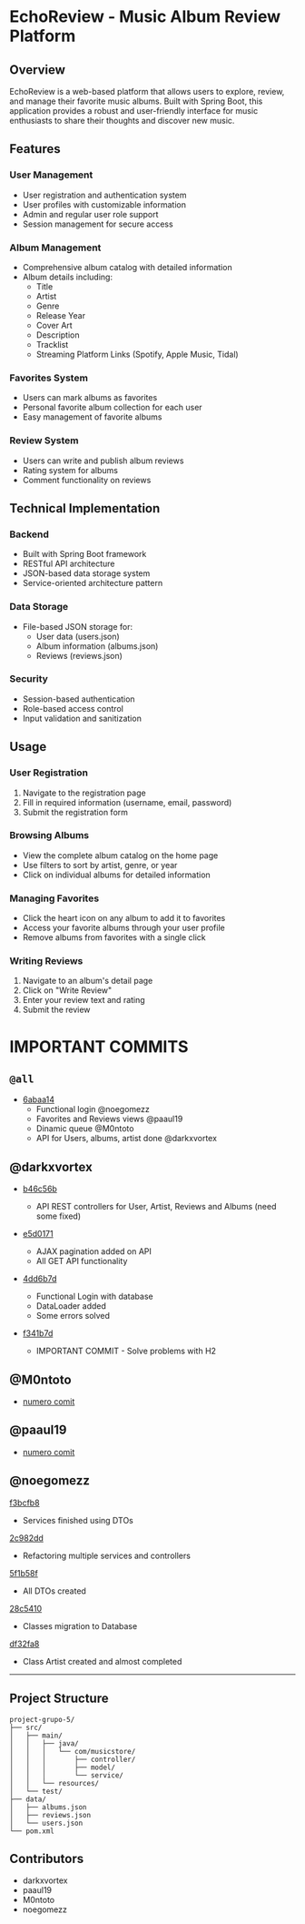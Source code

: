 # EchoReview - Music Album Review Platform

## Overview
EchoReview is a web-based platform that allows users to explore, review, and manage their favorite music albums. Built with Spring Boot, this application provides a robust and user-friendly interface for music enthusiasts to share their thoughts and discover new music.

## Features

### User Management
- User registration and authentication system
- User profiles with customizable information
- Admin and regular user role support
- Session management for secure access

### Album Management
- Comprehensive album catalog with detailed information
- Album details including:
  - Title
  - Artist
  - Genre
  - Release Year
  - Cover Art
  - Description
  - Tracklist
  - Streaming Platform Links (Spotify, Apple Music, Tidal)

### Favorites System
- Users can mark albums as favorites
- Personal favorite album collection for each user
- Easy management of favorite albums

### Review System
- Users can write and publish album reviews
- Rating system for albums
- Comment functionality on reviews

## Technical Implementation

### Backend
- Built with Spring Boot framework
- RESTful API architecture
- JSON-based data storage system
- Service-oriented architecture pattern

### Data Storage
- File-based JSON storage for:
  - User data (users.json)
  - Album information (albums.json)
  - Reviews (reviews.json)

### Security
- Session-based authentication
- Role-based access control
- Input validation and sanitization

## Usage

### User Registration
1. Navigate to the registration page
2. Fill in required information (username, email, password)
3. Submit the registration form

### Browsing Albums
- View the complete album catalog on the home page
- Use filters to sort by artist, genre, or year
- Click on individual albums for detailed information

### Managing Favorites
- Click the heart icon on any album to add it to favorites
- Access your favorite albums through your user profile
- Remove albums from favorites with a single click

### Writing Reviews
1. Navigate to an album's detail page
2. Click on "Write Review"
3. Enter your review text and rating
4. Submit the review

# IMPORTANT COMMITS
## ```@all```
- [6abaa14](https://github.com/DWS-2025/project-grupo-5/commit/6abaa14bc397178b8cb04eb55f1177e0df9df65b)
  - Functional login @noegomezz
  - Favorites and Reviews views @paaul19
  - Dinamic queue @M0ntoto
  - API for Users, albums, artist done @darkxvortex
 

## @darkxvortex

- [b46c56b](https://github.com/DWS-2025/project-grupo-5/commit/b46c56bef9343bcf7a8209654dd4046ccd57ebb6)
  - API REST controllers for User, Artist, Reviews and Albums (need some fixed)

- [e5d0171](https://github.com/DWS-2025/project-grupo-5/commit/e5d017153c8cbd89613453c8b5747b4ecd871963)
  - AJAX pagination added on API
  - All GET API functionality
    
- [4dd6b7d](https://github.com/DWS-2025/project-grupo-5/commit/4dd6b7da3c381a414701a94017d67d72a30e077e) 
  - Functional Login with database
  - DataLoader added
  - Some errors solved
- [f341b7d](https://github.com/DWS-2025/project-grupo-5/commit/f341b7d71b1f8d2a04c373e9829fc98c02d016de)
  - IMPORTANT COMMIT - Solve problems with H2
 

## @M0ntoto

- [numero comit](url.es)


## @paaul19

- [numero comit](url.es)

## @noegomezz

[f3bcfb8](https://github.com/DWS-2025/project-grupo-5/commit/f3bcfb8744ee35e97eeb234a2f2bd2eb8c9d4423)

 - Services finished using DTOs

[2c982dd](https://github.com/DWS-2025/project-grupo-5/commit/2c982dd54bf241bf2dd51752af72935f03578a7a)

 - Refactoring multiple services and controllers 

[5f1b58f](https://github.com/DWS-2025/project-grupo-5/commit/5f1b58f52a28e96da135aa281bda30a8a048b2d9)
 
 - All DTOs created

[28c5410](https://github.com/DWS-2025/project-grupo-5/commit/28c54106b1cc4740f0b3fb1dc871f897633d2b61)

 - Classes migration to Database

[df32fa8](https://github.com/DWS-2025/project-grupo-5/commit/df32fa8a31e4648401c9e504b548d250571fa660)

 - Class Artist created and almost completed
   
---
## Project Structure
```
project-grupo-5/
├── src/
│   ├── main/
│   │   ├── java/
│   │   │   └── com/musicstore/
│   │   │       ├── controller/
│   │   │       ├── model/
│   │   │       └── service/
│   │   └── resources/
│   └── test/
├── data/
│   ├── albums.json
│   ├── reviews.json
│   └── users.json
└── pom.xml
```

## Contributors
- darkxvortex
- paaul19
- M0ntoto
- noegomezz
